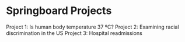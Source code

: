 # Springboard Projects

Project 1: Is human body temperature 37 ºC?
Project 2: Examining racial discrimination in the US
Project 3: Hospital readmissions
